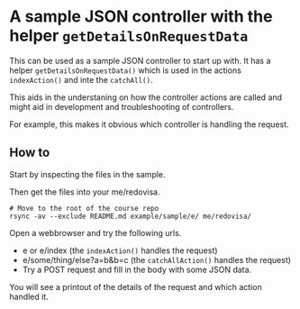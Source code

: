 A sample JSON controller with the helper `getDetailsOnRequestData`
================================

This can be used as a sample JSON controller to start up with. It has a helper `getDetailsOnRequestData()` which is used in the actions `indexAction()` and inte the `catchAll()`.

This aids in the understaning on how the controller actions are called and might aid in development and troubleshooting of controllers.

For example, this makes it obvious which controller is handling the request.



How to
--------------------------------

Start by inspecting the files in the sample.

Then get the files into your me/redovisa.

```
# Move to the root of the course repo
rsync -av --exclude README.md example/sample/e/ me/redovisa/
```

Open a webbrowser and try the following urls.

* e or e/index (the `indexAction()` handles the request)
* e/some/thing/else?a=b&b=c (the `catchAllAction()` handles the request)
* Try a POST request and fill in the body with some JSON data.

You will see a printout of the details of the request and which action handled it.
